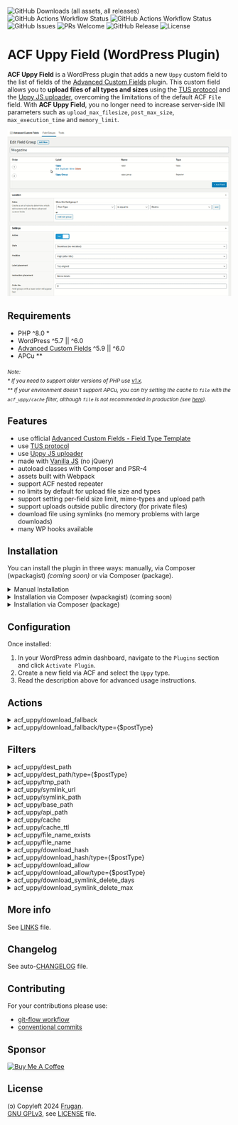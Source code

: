 ![GitHub Downloads (all assets, all releases)](https://img.shields.io/github/downloads/frugan-dev/acf-uppy/total)
![GitHub Actions Workflow Status](https://github.com/frugan-dev/acf-uppy/actions/workflows/ci.yml/badge.svg)
![GitHub Actions Workflow Status](https://github.com/frugan-dev/acf-uppy/actions/workflows/cd.yml/badge.svg)
![GitHub Issues](https://img.shields.io/github/issues/frugan-dev/acf-uppy)
![PRs Welcome](https://img.shields.io/badge/PRs-welcome-brightgreen)
![GitHub Release](https://img.shields.io/github/v/release/frugan-dev/acf-uppy)
![License](https://img.shields.io/github/license/frugan-dev/acf-uppy)
<!--
![PHP Version](https://img.shields.io/packagist/php-v/frugan-dev/acf-uppy)
![Coverage Status](https://img.shields.io/codecov/c/github/frugan-dev/acf-uppy)
![Code Climate](https://img.shields.io/codeclimate/maintainability/frugan-dev/acf-uppy)
-->

# ACF Uppy Field (WordPress Plugin)

__ACF Uppy Field__ is a WordPress plugin that adds a new `Uppy` custom field to the list of fields of the [Advanced Custom Fields](https://www.advancedcustomfields.com) plugin. This custom field allows you to __upload files of all types and sizes__ using the [TUS protocol](https://tus.io) and the [Uppy JS uploader](https://uppy.io), overcoming the limitations of the default ACF `File` field. With __ACF Uppy Field__, you no longer need to increase server-side INI parameters such as `upload_max_filesize`, `post_max_size`, `max_execution_time` and `memory_limit`.

![](docs/img/demo.gif)

## Requirements

- PHP ^8.0 *
- WordPress ^5.7 || ^6.0
- [Advanced Custom Fields](https://www.advancedcustomfields.com) ^5.9 || ^6.0
- APCu **

<sub><i>
_Note:_  
_* If you need to support older versions of PHP use [v1.x](../../tree/support/v1.x)._  
_** If your environment doesn't support APCu, you can try setting the cache to `file` with the `acf_uppy/cache` filter, although `file` is not recommended in production (see [here](https://github.com/ankitpokhrel/tus-php/issues/408#issuecomment-1250229371))._
</i></sub>

## Features

- use official [Advanced Custom Fields - Field Type Template](https://github.com/AdvancedCustomFields/acf-field-type-template)
- use [TUS protocol](https://tus.io)
- use [Uppy JS uploader](https://uppy.io)
- made with [Vanilla JS](http://vanilla-js.com) (no jQuery)
- autoload classes with Composer and PSR-4
- assets built with Webpack
- support ACF nested repeater
- no limits by default for upload file size and types
- support setting per-field size limit, mime-types and upload path
- support uploads outside public directory (for private files)
- download file using symlinks (no memory problems with large downloads)
- many WP hooks available

## Installation

You can install the plugin in three ways: manually, via Composer (wpackagist) _(coming soon)_ or via Composer (package).

<details>
<summary>Manual Installation</summary>

1. Go to the [Releases](../../releases) section of this repository.
2. Download the latest release zip file.
3. Log in to your WordPress admin dashboard.
4. Navigate to `Plugins` > `Add New`.
5. Click `Upload Plugin`.
6. Choose the downloaded zip file and click `Install Now`.

</details>

<details>
<summary>Installation via Composer (wpackagist) (coming soon)</summary>

If you use Composer to manage WordPress plugins, you can install it from [WordPress Packagist](https://wpackagist.org):

1. Open your terminal.
2. Navigate to the root directory of your WordPress installation.
3. Ensure your `composer.json` file has the following configuration: *

```json
{
    "require": {
        "composer/installers": "^1.0 || ^2.0",
        "wpackagist-plugin/acf-uppy": "^2.0"
    },
    "extra": {
        "installer-paths": {
            "wp-content/plugins/{$name}/": [
               "type:wordpress-plugin"
            ]
        }
    }
}
```
4. Run the following command:

```sh
composer update
```

<sub><i>
_Note:_  
_* `composer/installers` might already be required by another dependency._
</i></sub>
</details>

<details>
<summary>Installation via Composer (package)</summary>

If you use Composer to manage WordPress plugins, you can install it from this repository directly:

1. Open your terminal.
2. Navigate to the root directory of your WordPress installation.
3. Ensure your `composer.json` file has the following configuration: *

```json
{
    "require": {
        "composer/installers": "^1.0 || ^2.0",
        "frugan-dev/acf-uppy": "^2.0"
    },
    "repositories": [
        {
            "type": "package",
            "package": {
                "name": "frugan-dev/acf-uppy",
                "version": "2.0.0",
                "type": "wordpress-plugin",
                "dist": {
                    "url": "https://github.com/frugan-dev/acf-uppy/releases/download/v2.0.0/acf-uppy-2.0.0.zip",
                    "type": "zip"
                }
            }
        }
    ],
    "extra": {
        "installer-paths": {
            "wp-content/plugins/{$name}/": [
               "type:wordpress-plugin"
            ]
        }
    }
}
```
4. Run the following command:

```sh
composer update
```

<sub><i>
_Note:_  
_* `composer/installers` might already be required by another dependency._
</i></sub>
</details>

## Configuration

Once installed:

1. In your WordPress admin dashboard, navigate to the `Plugins` section and click `Activate Plugin`.
2. Create a new field via ACF and select the `Uppy` type.
3. Read the description above for advanced usage instructions.

## Actions

<details>
<summary>acf_uppy/download_fallback</summary>

```php
do_action( 'acf_uppy/download_fallback', $postId );
```
- `$postId` _(int)_: The ID of the post containing _ACF Uppy Field_.

</details>

<details>
<summary>acf_uppy/download_fallback/type={$postType}</summary>

```php
do_action( 'acf_uppy/download_fallback/type={$postType}', $postId );
```
- `$postId` _(int)_: The ID of the post containing _ACF Uppy Field_.
- `$postType` _(string)_: The type of the post containing _ACF Uppy Field_.

</details>

## Filters

<details>
<summary>acf_uppy/dest_path</summary>

```php
apply_filters( 'acf_uppy/dest_path', $destPath );
```
- `$destPath` _(string)_: The file destination absolute base path.  
Default: `{ABSPATH}wp-content/uploads/acf-uppy`.

</details>

<details>
<summary>acf_uppy/dest_path/type={$postType}</summary>

```php
apply_filters( 'acf_uppy/dest_path/type={$postType}', $destPath, $postId, $field );
```
- `$destPath` _(string)_: The file destination absolute base path.  
Default: `{ABSPATH}wp-content/uploads/acf-uppy`.
- `$postType` _(string)_: The type of the post containing _ACF Uppy Field_.
- `$postId` _(int)_: The ID of the post containing _ACF Uppy Field_.
- `$field` _(array)_: The field array holding all the field options.

</details>

<details>
<summary>acf_uppy/tmp_path</summary>

```php
apply_filters( 'acf_uppy/tmp_path', $tmpPath );
```
- `$tmpPath` _(string)_: The file temporary absolute path.  
Default: `{sys_get_temp_dir()}/acf-uppy/{get_current_user_id()}`.

</details>

<details>
<summary>acf_uppy/symlink_url</summary>

```php
apply_filters( 'acf_uppy/symlink_url', $symlinkUrl );
```
- `$symlinkUrl` _(string)_: The symlinks absolute base url.  
Default: `{site_url()}/wp-content/plugins/acf-uppy/symlink`.

</details>

<details>
<summary>acf_uppy/symlink_path</summary>

```php
apply_filters( 'acf_uppy/symlink_path', $symlinkPath );
```
- `$symlinkPath` _(string)_: The symlinks absolute base path.  
Default: `{ABSPATH}wp-content/plugins/acf-uppy/symlink`.

</details>

<details>
<summary>acf_uppy/base_path</summary>

```php
apply_filters( 'acf_uppy/base_path', $basePath );
```
- `$basePath` _(string)_: The base url endpoint.  
Default: `acf-uppy`.

</details>

<details>
<summary>acf_uppy/api_path</summary>

```php
apply_filters( 'acf_uppy/api_path', $apiPath );
```
- `$apiPath` _(string)_: The TUS base url endpoint.  
Default: `wp-tus`.

</details>

<details>
<summary>acf_uppy/cache</summary>

```php
apply_filters( 'acf_uppy/cache', $cacheType );
```
- `$cacheType` _(string)_: The TUS cache type.  
Options: `redis`, `apcu` or `file`.  
Default: `apcu`.

</details>

<details>
<summary>acf_uppy/cache_ttl</summary>

```php
apply_filters( 'acf_uppy/cache_ttl', $cacheTtl );
```
- `$cacheTtl` _(string)_: The TUS cache TTL in secs.  
Default: `86400`.

</details>

<details>
<summary>acf_uppy/file_name_exists</summary>

```php
apply_filters( 'acf_uppy/file_name_exists', $fileName, $destPath, $pathinfo, $counter );
```
- `$fileName` _(string)_: The file name renamed.  
Default: `{$pathinfo['filename']}-{$counter}.{$pathinfo['extension']}`.
- `$destPath` _(string)_: The directory absolute path to the file. 
- `$pathinfo` _(array)_: The [pathinfo](https://www.php.net/manual/en/function.pathinfo.php) of the file. 
- `$counter` _(int)_: The incremented counter. 

</details>

<details>
<summary>acf_uppy/file_name</summary>

```php
apply_filters( 'acf_uppy/file_name', $fileName, $destPath );
```
- `$fileName` _(string)_: The file name. 
- `$destPath` _(string)_: The directory absolute path to the file. 

</details>

<details>
<summary>acf_uppy/download_hash</summary>

```php
apply_filters( 'acf_uppy/download_hash', $hash, $destFile, $postId );
```
- `$hash` _(int|string)_: The hash used in download url.  
Default: `wp_hash( $destFile )`.
- `$destFile` _(string)_: The absolute path of the file. 
- `$postId` _(int)_: The ID of the post containing _ACF Uppy Field_.

</details>

<details>
<summary>acf_uppy/download_hash/type={$postType}</summary>

```php
apply_filters( 'acf_uppy/download_hash/type={$postType}', $hash, $destFile, $postId );
```
- `$hash` _(string)_: The hash used in download url.  
Default: `wp_hash( $destFile )`.
- `$postType` _(string)_: The type of the post containing _ACF Uppy Field_.
- `$destFile` _(string)_: The absolute path of the file. 
- `$postId` _(int)_: The ID of the post containing _ACF Uppy Field_.

</details>

<details>
<summary>acf_uppy/download_allow</summary>

```php
apply_filters( 'acf_uppy/download_allow', $allow, $destFile, $postId );
```
- `$allow` _(bool)_: Whether or not to allow the file download. 
- `$destFile` _(string)_: The absolute path of the file. 
- `$postId` _(int)_: The ID of the post containing _ACF Uppy Field_.

</details>

<details>
<summary>acf_uppy/download_allow/type={$postType}</summary>

```php
apply_filters( 'acf_uppy/download_allow/type={$postType}', $allow, $destFile, $postId );
```
- `$allow` _(bool)_: Whether or not to allow the file download. 
- `$postType` _(string)_: The type of the post containing _ACF Uppy Field_.
- `$destFile` _(string)_: The absolute path of the file. 
- `$postId` _(int)_: The ID of the post containing _ACF Uppy Field_.

</details>

<details>
<summary>acf_uppy/download_symlink_delete_days</summary>

```php
apply_filters( 'acf_uppy/download_symlink_delete_days', $days );
```
- `$days` _(int)_: Number of days before old symlinks are deleted.  
Default: `1`.

</details>

<details>
<summary>acf_uppy/download_symlink_delete_max</summary>

```php
apply_filters( 'acf_uppy/download_symlink_delete_max', $max );
```
- `$max` _(int)_: How many old symlinks need to be deleted on each request.  
Default: `10`.

</details>

## More info

See [LINKS](docs/LINKS.md) file.

## Changelog

See auto-[CHANGELOG](CHANGELOG.md) file.

## Contributing

For your contributions please use:

- [git-flow workflow](https://danielkummer.github.io/git-flow-cheatsheet/)
- [conventional commits](https://www.conventionalcommits.org)

## Sponsor

[<img src="https://cdn.buymeacoffee.com/buttons/v2/default-yellow.png" width="200" alt="Buy Me A Coffee">](https://buymeacoff.ee/frugan)

## License

(ɔ) Copyleft 2024 [Frugan](https://frugan.it).  
[GNU GPLv3](https://choosealicense.com/licenses/gpl-3.0/), see [LICENSE](LICENSE) file.
